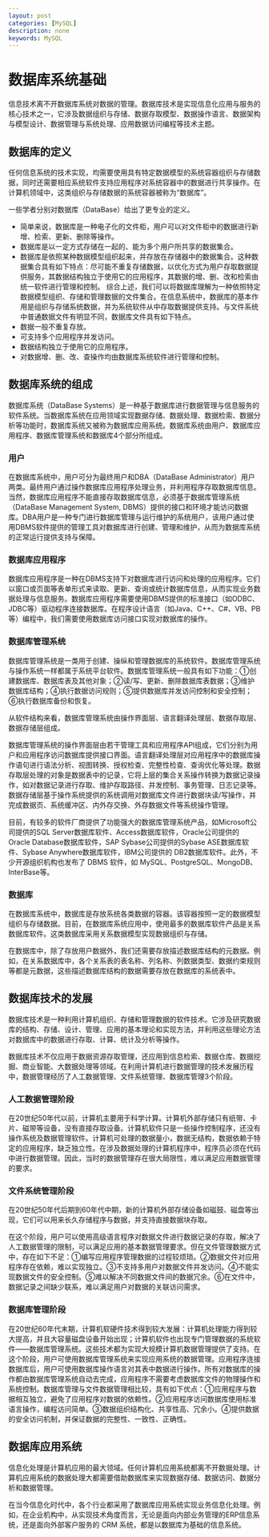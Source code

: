 ```yaml
---
layout: post
categories: [MySQL]
description: none
keywords: MySQL
---
```

# 数据库系统基础
信息技术离不开数据库系统对数据的管理。数据库技术是实现信息化应用与服务的核心技术之一，它涉及数据组织与存储、数据存取模型、数据操作语言、数据架构与模型设计、数据管理与系统处理、应用数据访问编程等技术主题。

## 数据库的定义
任何信息系统的技术实现，均需要使用具有特定数据模型的系统容器组织与存储数据，同时还需要相应系统软件支持应用程序对系统容器中的数据进行共享操作。在计算机领域中，这类组织与存储数据的系统容器被称为“数据库”。

一些学者分别对数据库（DataBase）给出了更专业的定义。
- 简单来说，数据库是一种电子化的文件柜，用户可以对文件柜中的数据进行新增、检索、更新、删除等操作。
- 数据库是以一定方式存储在一起的、能为多个用户所共享的数据集合。
- 数据库是依照某种数据模型组织起来，并存放在存储器中的数据集合。这种数据集合具有如下特点：尽可能不重复存储数据，以优化方式为用户存取数据提供服务，其数据结构独立于使用它的应用程序，其数据的增、删、改和检索由统一软件进行管理和控制。
综合上述，我们可以将数据库理解为一种依照特定数据模型组织、存储和管理数据的文件集合。在信息系统中，数据库的基本作用是组织与存储系统数据，并为系统软件从中存取数据提供支持。与文件系统中普通数据文件有明显不同，数据库文件具有如下特点。
- 数据一般不重复存放。
- 可支持多个应用程序并发访问。
- 数据结构独立于使用它的应用程序。
- 对数据增、删、改、查操作均由数据库系统软件进行管理和控制。

## 数据库系统的组成
数据库系统（DataBase Systems）是一种基于数据库进行数据管理与信息服务的软件系统。当数据库系统在应用领域实现数据存储、数据处理、数据检索、数据分析等功能时，数据库系统又被称为数据库应用系统。数据库系统由用户、数据库应用程序、数据库管理系统和数据库4个部分所组成。

### 用户
在数据库系统中，用户可分为最终用户和DBA（DataBase Administrator）用户两类。最终用户通过操作数据库应用程序处理业务，并利用程序存取数据库信息。当然，数据库应用程序不能直接存取数据库信息，必须基于数据库管理系统（DataBase Management System, DBMS）提供的接口和环境才能访问数据库。DBA用户是一种专门进行数据库管理与运行维护的系统用户，该用户通过使用DBMS软件提供的管理工具对数据库进行创建、管理和维护，从而为数据库系统的正常运行提供支持与保障。

### 数据库应用程序
数据库应用程序是一种在DBMS支持下对数据库进行访问和处理的应用程序。它们以窗口或页面等表单形式来读取、更新、查询或统计数据库信息，从而实现业务数据处理与信息服务。数据库应用程序需要使用DBMS提供的标准接口（如ODBC、JDBC等）驱动程序连接数据库。在程序设计语言（如Java、C++、C#、VB、PB等）编程中，我们需要使用数据库访问接口实现对数据库的操作。

### 数据库管理系统
数据库管理系统是一类用于创建、操纵和管理数据库的系统软件。数据库管理系统与操作系统一样都属于系统平台软件。数据库管理系统一般具有如下功能：①创建数据库、数据库表及其他对象；②读/写、更新、删除数据库表数据；③维护数据库结构；④执行数据访问规则；⑤提供数据库并发访问控制和安全控制；⑥执行数据库备份和恢复。

从软件结构来看，数据库管理系统由操作界面层、语言翻译处理层、数据存取层、数据存储层组成。

数据库管理系统的操作界面层由若干管理工具和应用程序API组成，它们分别为用户和应用程序访问数据库提供接口界面。语言翻译处理层对应用程序中的数据库操作语句进行语法分析、视图转换、授权检查、完整性检查、查询优化等处理。数据存取层处理的对象是数据表中的记录，它将上层的集合关系操作转换为数据记录操作，如对数据记录进行存取、维护存取路径、并发控制、事务管理、日志记录等。数据存储层基于操作系统提供的系统调用对数据库文件进行数据块读/写操作，并完成数据页、系统缓冲区、内外存交换、外存数据文件等系统操作管理。

目前，有较多的软件厂商提供了功能强大的数据库管理系统产品，如Microsoft公司提供的SQL Server数据库软件、Access数据库软件，Oracle公司提供的Oracle Database数据库软件，SAP Sybase公司提供的Sybase ASE数据库软件、Sybase Anywhere数据库软件，IBM公司提供的 DB2数据库软件。此外，不少开源组织机构也发布了 DBMS 软件，如 MySQL、PostgreSQL、MongoDB、InterBase等。

### 数据库
在数据库系统中，数据库是存放系统各类数据的容器。该容器按照一定的数据模型组织与存储数据。目前，在数据库系统应用中，使用最多的数据库软件产品是关系数据库软件。这类数据库采用关系数据模型实现数据组织与存储。

在数据库中，除了存放用户数据外，我们还需要存放描述数据库结构的元数据。例如，在关系数据库中，各个关系表的表名称、列名称、列数据类型、数据约束规则等都是元数据，这些描述数据库结构的数据需要存放在数据库的系统表中。

## 数据库技术的发展
数据库技术是一种利用计算机组织、存储和管理数据的软件技术。它涉及研究数据库的结构、存储、设计、管理、应用的基本理论和实现方法，并利用这些理论方法对数据库中的数据进行存取、计算、统计及分析等操作。

数据库技术不仅应用于数据资源存取管理，还应用到信息检索、数据仓库、数据挖掘、商业智能、大数据处理等领域。在利用计算机进行数据管理的技术发展历程中，数据管理经历了人工数据管理、文件系统管理、数据库管理3个阶段。

### 人工数据管理阶段
在20世纪50年代以前，计算机主要用于科学计算。计算机外部存储只有纸带、卡片、磁带等设备，没有直接存取设备。计算机软件只是一些操作控制程序，还没有操作系统及数据管理软件。计算机可处理的数据量小，数据无结构，数据依赖于特定的应用程序，缺乏独立性。在涉及数据处理的计算机程序中，程序员必须在代码中进行数据管理。因此，当时的数据管理存在很大局限性，难以满足应用数据管理的要求。

### 文件系统管理阶段
在20世纪50年代后期到60年代中期，新的计算机外部存储设备如磁鼓、磁盘等出现，它们可以用来长久存储程序与数据，并支持直接数据块存取。

在这个阶段，用户可以使用高级语言程序对数据文件进行数据记录的存取，解决了人工数据管理的限制，可以满足应用的基本数据管理要求。但在文件管理数据方式中，存在如下不足：①编写应用程序管理数据的过程较烦琐。②数据文件对应用程序存在依赖，难以实现独立。③不支持多用户对数据文件并发访问。④不能实现数据文件的安全控制。⑤难以解决不同数据文件间的数据冗余。⑥在文件中，数据记录之间缺少联系，难以满足用户对数据的关联访问需求。

### 数据库管理阶段
在20世纪60年代末期，计算机软硬件技术得到较大发展：计算机处理能力得到较大提高，并且大容量磁盘设备开始出现；计算机软件也出现专门管理数据的系统软件——数据库管理系统。这些技术都为实现大规模计算机数据管理提供了支持。在这个阶段，用户可使用数据库管理系统来实现应用系统的数据管理。应用程序连接数据库后，用户可使用数据库操作语言对其表中数据进行操作。所有对数据库的操作都由数据库管理系统自动去完成，应用程序不需要考虑数据库文件的物理操作和系统控制。数据库管理与文件数据管理相比较，具有如下优点：①应用程序与数据相互独立，避免了应用程序对数据的依赖性。②应用程序访问数据库使用标准语言操作，编程访问简单。③数据组织结构化、共享性高、冗余小。④提供数据的安全访问机制，并保证数据的完整性、一致性、正确性。

## 数据库应用系统
信息化处理是计算机应用的最大领域。任何计算机应用系统都离不开数据处理。计算机应用系统的数据处理大都需要借助数据库来实现数据存储、数据访问、数据分析和数据管理。

在当今信息化时代中，各个行业都采用了数据库应用系统实现业务信息化处理。例如，在企业机构中，从实现技术角度而言，无论是面向内部业务管理的ERP信息系统，还是面向外部客户服务的 CRM 系统，都是以数据库为基础的信息系统。


















